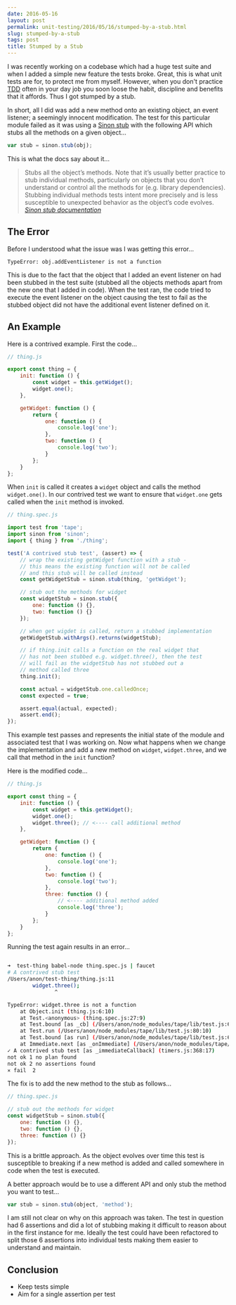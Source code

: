 ```yaml
---
date: 2016-05-16
layout: post
permalink: unit-testing/2016/05/16/stumped-by-a-stub.html
slug: stumped-by-a-stub
tags: post
title: Stumped by a Stub
---
```


I was recently working on a codebase which had a huge test suite and when I added a simple new feature the tests broke. Great, this is what unit tests are for, to protect me from myself. However, when you don't practice [TDD](https://en.wikipedia.org/wiki/Test-driven_development) often in your day job you soon loose the habit, discipline and benefits that it affords. Thus I got stumped by a stub.

In short, all I did was add a new method onto an existing object, an event listener; a seemingly innocent modification. The test for this particular module failed as it was using a [Sinon stub](http://sinonjs.org/docs/#stubs) with the following API which stubs all the methods on a given object...

```js
var stub = sinon.stub(obj);
```

This is what the docs say about it...

> Stubs all the object’s methods. Note that it’s usually better practice to stub individual methods, particularly on objects that you don’t understand or control all the methods for (e.g. library dependencies). Stubbing individual methods tests intent more precisely and is less susceptible to unexpected behavior as the object’s code evolves.
> <cite><a href="http://sinonjs.org/docs/#stubs">Sinon stub documentation</a></cite>

## The Error

Before I understood what the issue was I was getting this error...

```
TypeError: obj.addEventListener is not a function
```

This is due to the fact that the object that I added an event listener on had been stubbed in the test suite (stubbed all the objects methods apart from the new one that I added in code). When the test ran, the code tried to execute the event listener on the object causing the test to fail as the stubbed object did not have the additional event listener defined on it.

## An Example

Here is a contrived example. First the code...

```js
// thing.js

export const thing = {
	init: function () {
		const widget = this.getWidget();
		widget.one();
	},

	getWidget: function () {
		return {
			one: function () {
				console.log('one');
			},
			two: function () {
				console.log('two');
			}
		};
	}
};
```

When `init` is called it creates a `widget` object and calls the method `widget.one()`. In our contrived test we want to ensure that `widget.one` gets called when the `init` method is invoked.

```js
// thing.spec.js

import test from 'tape';
import sinon from 'sinon';
import { thing } from './thing';

test('A contrived stub test', (assert) => {
	// wrap the existing getWidget function with a stub -
	// this means the existing function will not be called
	// and this stub will be called instead
	const getWidgetStub = sinon.stub(thing, 'getWidget');

	// stub out the methods for widget
	const widgetStub = sinon.stub({
		one: function () {},
		two: function () {}
	});

	// when get wigdet is called, return a stubbed implementation
	getWidgetStub.withArgs().returns(widgetStub);

	// if thing.init calls a function on the real widget that
	// has not been stubbed e.g. widget.three(), then the test
	// will fail as the widgetStub has not stubbed out a
	// method called three
	thing.init();

	const actual = widgetStub.one.calledOnce;
	const expected = true;

	assert.equal(actual, expected);
	assert.end();
});
```

This example test passes and represents the initial state of the module and associated test that I was working on. Now what happens when we change the implementation and add a new method on `widget`, `widget.three`, and we call that method in the `init` function?

Here is the modified code...

```js
// thing.js

export const thing = {
	init: function () {
		const widget = this.getWidget();
		widget.one();
		widget.three(); // <---- call additional method
	},

	getWidget: function () {
		return {
			one: function () {
				console.log('one');
			},
			two: function () {
				console.log('two');
			},
			three: function () {
				// <---- additional method added
				console.log('three');
			}
		};
	}
};
```

Running the test again results in an error...

```bash

➜  test-thing babel-node thing.spec.js | faucet
# A contrived stub test
/Users/anon/test-thing/thing.js:11
		widget.three();
		       ^

TypeError: widget.three is not a function
    at Object.init (thing.js:6:10)
    at Test.<anonymous> (thing.spec.js:27:9)
    at Test.bound [as _cb] (/Users/anon/node_modules/tape/lib/test.js:61:32)
    at Test.run (/Users/anon/node_modules/tape/lib/test.js:80:10)
    at Test.bound [as run] (/Users/anon/node_modules/tape/lib/test.js:61:32)
    at Immediate.next [as _onImmediate] (/Users/anon/node_modules/tape/lib/results.js:70:15)
✓ A contrived stub test [as _immediateCallback] (timers.js:368:17)
not ok 1 no plan found
not ok 2 no assertions found
⨯ fail  2

```

The fix is to add the new method to the stub as follows...

```js
// thing.spec.js

// stub out the methods for widget
const widgetStub = sinon.stub({
	one: function () {},
	two: function () {},
	three: function () {}
});
```

This is a brittle approach. As the object evolves over time this test is susceptible to breaking if a new method is added and called somewhere in code when the test is executed.

A better approach would be to use a different API and only stub the method you want to test...

```js
var stub = sinon.stub(object, 'method');
```

I am still not clear on why on this approach was taken. The test in question had 6 assertions and did a lot of stubbing making it difficult to reason about in the first instance for me. Ideally the test could have been refactored to split those 6 assertions into individual tests making them easier to understand and maintain.

## Conclusion

- Keep tests simple
- Aim for a single assertion per test
